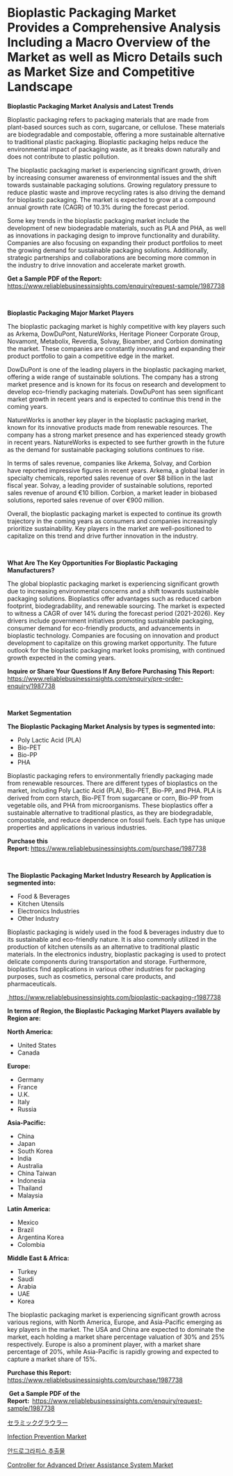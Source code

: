 <p><h1>Bioplastic Packaging Market Provides a Comprehensive Analysis Including a Macro Overview of the Market as well as Micro Details such as Market Size and Competitive Landscape</h1></p><p><strong>Bioplastic Packaging Market Analysis and Latest Trends</strong></p>
<p><p>Bioplastic packaging refers to packaging materials that are made from plant-based sources such as corn, sugarcane, or cellulose. These materials are biodegradable and compostable, offering a more sustainable alternative to traditional plastic packaging. Bioplastic packaging helps reduce the environmental impact of packaging waste, as it breaks down naturally and does not contribute to plastic pollution.</p><p>The bioplastic packaging market is experiencing significant growth, driven by increasing consumer awareness of environmental issues and the shift towards sustainable packaging solutions. Growing regulatory pressure to reduce plastic waste and improve recycling rates is also driving the demand for bioplastic packaging. The market is expected to grow at a compound annual growth rate (CAGR) of 10.3% during the forecast period.</p><p>Some key trends in the bioplastic packaging market include the development of new biodegradable materials, such as PLA and PHA, as well as innovations in packaging design to improve functionality and durability. Companies are also focusing on expanding their product portfolios to meet the growing demand for sustainable packaging solutions. Additionally, strategic partnerships and collaborations are becoming more common in the industry to drive innovation and accelerate market growth.</p></p>
<p><strong>Get a Sample PDF of the Report:&nbsp;</strong> <a href="https://www.reliablebusinessinsights.com/enquiry/request-sample/1987738">https://www.reliablebusinessinsights.com/enquiry/request-sample/1987738</a></p>
<p>&nbsp;</p>
<p><strong>Bioplastic Packaging Major Market Players</strong></p>
<p><p>The bioplastic packaging market is highly competitive with key players such as Arkema, DowDuPont, NatureWorks, Heritage Pioneer Corporate Group, Novamont, Metabolix, Reverdia, Solvay, Bioamber, and Corbion dominating the market. These companies are constantly innovating and expanding their product portfolio to gain a competitive edge in the market.</p><p>DowDuPont is one of the leading players in the bioplastic packaging market, offering a wide range of sustainable solutions. The company has a strong market presence and is known for its focus on research and development to develop eco-friendly packaging materials. DowDuPont has seen significant market growth in recent years and is expected to continue this trend in the coming years.</p><p>NatureWorks is another key player in the bioplastic packaging market, known for its innovative products made from renewable resources. The company has a strong market presence and has experienced steady growth in recent years. NatureWorks is expected to see further growth in the future as the demand for sustainable packaging solutions continues to rise.</p><p>In terms of sales revenue, companies like Arkema, Solvay, and Corbion have reported impressive figures in recent years. Arkema, a global leader in specialty chemicals, reported sales revenue of over $8 billion in the last fiscal year. Solvay, a leading provider of sustainable solutions, reported sales revenue of around €10 billion. Corbion, a market leader in biobased solutions, reported sales revenue of over €900 million.</p><p>Overall, the bioplastic packaging market is expected to continue its growth trajectory in the coming years as consumers and companies increasingly prioritize sustainability. Key players in the market are well-positioned to capitalize on this trend and drive further innovation in the industry.</p></p>
<p>&nbsp;</p>
<p><strong>What Are The Key Opportunities For Bioplastic Packaging Manufacturers?</strong></p>
<p><p>The global bioplastic packaging market is experiencing significant growth due to increasing environmental concerns and a shift towards sustainable packaging solutions. Bioplastics offer advantages such as reduced carbon footprint, biodegradability, and renewable sourcing. The market is expected to witness a CAGR of over 14% during the forecast period (2021-2026). Key drivers include government initiatives promoting sustainable packaging, consumer demand for eco-friendly products, and advancements in bioplastic technology. Companies are focusing on innovation and product development to capitalize on this growing market opportunity. The future outlook for the bioplastic packaging market looks promising, with continued growth expected in the coming years.</p></p>
<p><strong>Inquire or Share Your Questions If Any Before Purchasing This Report:</strong> <a href="https://www.reliablebusinessinsights.com/enquiry/pre-order-enquiry/1987738">https://www.reliablebusinessinsights.com/enquiry/pre-order-enquiry/1987738</a></p>
<p>&nbsp;</p>
<p><strong>Market Segmentation</strong></p>
<p><strong>The Bioplastic Packaging Market Analysis by types is segmented into:</strong></p>
<p><ul><li>Poly Lactic Acid (PLA)</li><li>Bio-PET</li><li>Bio-PP</li><li>PHA</li></ul></p>
<p><p>Bioplastic packaging refers to environmentally friendly packaging made from renewable resources. There are different types of bioplastics on the market, including Poly Lactic Acid (PLA), Bio-PET, Bio-PP, and PHA. PLA is derived from corn starch, Bio-PET from sugarcane or corn, Bio-PP from vegetable oils, and PHA from microorganisms. These bioplastics offer a sustainable alternative to traditional plastics, as they are biodegradable, compostable, and reduce dependence on fossil fuels. Each type has unique properties and applications in various industries.</p></p>
<p><strong>Purchase this Report:&nbsp;</strong><a href="https://www.reliablebusinessinsights.com/purchase/1987738">https://www.reliablebusinessinsights.com/purchase/1987738</a></p>
<p>&nbsp;</p>
<p><strong>The Bioplastic Packaging Market Industry Research by Application is segmented into:</strong></p>
<p><ul><li>Food & Beverages</li><li>Kitchen Utensils</li><li>Electronics Industries</li><li>Other Industry</li></ul></p>
<p><p>Bioplastic packaging is widely used in the food & beverages industry due to its sustainable and eco-friendly nature. It is also commonly utilized in the production of kitchen utensils as an alternative to traditional plastic materials. In the electronics industry, bioplastic packaging is used to protect delicate components during transportation and storage. Furthermore, bioplastics find applications in various other industries for packaging purposes, such as cosmetics, personal care products, and pharmaceuticals.</p></p>
<p><a href="https://www.reliablebusinessinsights.com/bioplastic-packaging-r1987738">&nbsp;https://www.reliablebusinessinsights.com/bioplastic-packaging-r1987738</a></p>
<p><strong>In terms of Region, the Bioplastic Packaging Market Players available by Region are:</strong></p>
<p>
    <p> <strong> North America: </strong>
        <ul>
            <li>United States</li>
            <li>Canada</li>
        </ul>
        </p> 
    <p> <strong> Europe: </strong>
        <ul>
            <li>Germany</li>
            <li>France</li>
            <li>U.K.</li>
            <li>Italy</li>
            <li>Russia</li>
        </ul>
        </p> 
    <p> <strong> Asia-Pacific: </strong>
        <ul>
            <li>China</li>
            <li>Japan</li>
            <li>South Korea</li>
            <li>India</li>
            <li>Australia</li>
            <li>China Taiwan</li>
            <li>Indonesia</li>
            <li>Thailand</li>
            <li>Malaysia</li>
        </ul>
        </p> 
    <p> <strong> Latin America: </strong>
        <ul>
            <li>Mexico</li>
            <li>Brazil</li>
            <li>Argentina Korea</li>
            <li>Colombia</li>
        </ul>
        </p> 
    <p> <strong> Middle East & Africa: </strong>
        <ul>
            <li>Turkey</li>
            <li>Saudi</li>
            <li>Arabia</li>
            <li>UAE</li>
            <li>Korea</li>
        </ul>
    </p>
    </p>
<p><p>The bioplastic packaging market is experiencing significant growth across various regions, with North America, Europe, and Asia-Pacific emerging as key players in the market. The USA and China are expected to dominate the market, each holding a market share percentage valuation of 30% and 25% respectively. Europe is also a prominent player, with a market share percentage of 20%, while Asia-Pacific is rapidly growing and expected to capture a market share of 15%.</p></p>
<p><strong>Purchase this Report: </strong><a href="https://www.reliablebusinessinsights.com/purchase/1987738">https://www.reliablebusinessinsights.com/purchase/1987738</a></p>
<p>&nbsp;<strong>Get a Sample PDF of the Report:&nbsp;&nbsp;</strong><a href="https://www.reliablebusinessinsights.com/enquiry/request-sample/1987738">https://www.reliablebusinessinsights.com/enquiry/request-sample/1987738</a></p>
<p><strong></strong></p>
<p><p><a href="https://github.com/avbqbctihcbe2/Market-Research-Report-List-3/blob/main/70233363347.md">セラミックグラウラー</a></p><p><a href="https://issuu.com/reportprime-2/docs/infection-prevention-market-size-2030.pptx">Infection Prevention Market</a></p><p><a href="https://github.com/hzumrdvas204296/Market-Research-Report-List-3/blob/main/96928487452.md">안드로그라피스 추출물</a></p><p><a href="https://github.com/carlLane655/Market-Research-Report-List-1/blob/main/controller-for-advanced-driver-assistance-system-market.md">Controller for Advanced Driver Assistance System Market</a></p></p>